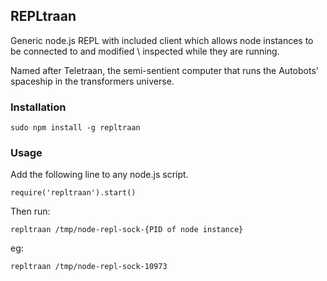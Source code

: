 
## REPLtraan
Generic node.js REPL with included client which allows node instances to be connected to and modified \ inspected while they are running.

Named after Teletraan, the semi-sentient computer that runs the Autobots' spaceship in the transformers universe.


### Installation
    sudo npm install -g repltraan

### Usage

Add the following line to any node.js script.

    require('repltraan').start()

Then run:

    repltraan /tmp/node-repl-sock-{PID of node instance}

eg:

    repltraan /tmp/node-repl-sock-10973
